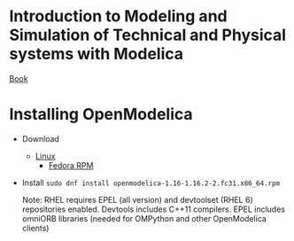 # Introduction to Modeling and Simulation of Technical and Physical systems with Modelica
[Book](https://onlinelibrary.wiley.com/doi/book/10.1002/9781118094259)


# Installing OpenModelica
- Download
    - [Linux](https://openmodelica.org/download/download-linux)
        - [Fedora RPM](https://build.openmodelica.org/rpm/)

- Install
    ```sudo dnf install openmodelica-1.16-1.16.2-2.fc31.x86_64.rpm```

    Note: RHEL requires EPEL (all version) and devtoolset (RHEL 6) repositories enabled. 
    Devtools includes C++11 compilers. EPEL includes omniORB libraries (needed for OMPython and other OpenModelica clients)
